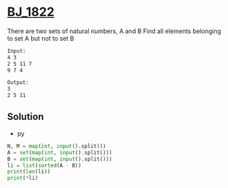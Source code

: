 # [BJ_1822](https://acmicpc.net/problem/1822)

There are two sets of natural numbers, A and B
Find all elements belonging to set A but not to set B

```txt
Input:
4 3
2 5 11 7
9 7 4

Output:
3
2 5 11
```

## Solution

* py

```py
N, M = map(int, input().split())
A = set(map(int, input().split()))
B = set(map(int, input().split()))
li = list(sorted(A - B))
print(len(li))
print(*li)
```
